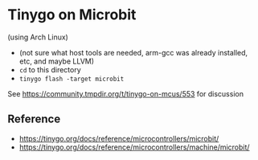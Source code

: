 # Tinygo on Microbit

(using Arch Linux)

- (not sure what host tools are needed, arm-gcc was already installed, etc, and maybe LLVM)
- `cd` to this directory
- `tinygo flash -target microbit`

See https://community.tmpdir.org/t/tinygo-on-mcus/553 for discussion

## Reference

- https://tinygo.org/docs/reference/microcontrollers/microbit/
- https://tinygo.org/docs/reference/microcontrollers/machine/microbit/
